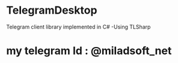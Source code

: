 # TelegramDesktop
Telegram client library implemented in C# -Using TLSharp
# my telegram Id : @miladsoft_net
